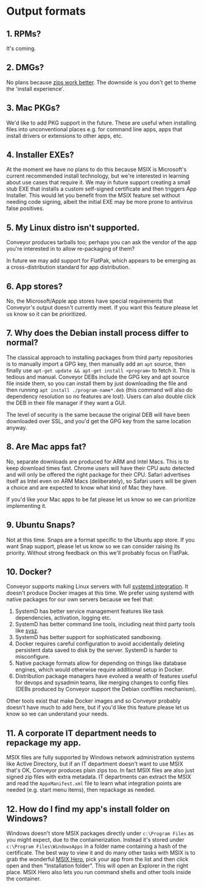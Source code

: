 # Output formats

## 1. RPMs?

It's coming.

## 2. DMGs?

No plans because [zips work better](../outputs.md#macos). The downside is you don't get to theme the 'install experience'.

## 3. Mac PKGs?

We'd like to add PKG support in the future. These are useful when installing files into unconventional places e.g. for command line apps, apps that install drivers or extensions to other apps, etc.

## 4. Installer EXEs?

At the moment we have no plans to do this because MSIX is Microsoft's current recommended install technology, but we're interested in learning about use cases that require it. We may in future support creating a small stub EXE that installs a custom self-signed certificate and then triggers App Installer. This would let you benefit from the MSIX feature set without needing code signing, albeit the initial EXE may be more prone to antivirus false positives.

## 5. My Linux distro isn't supported.

Conveyor produces tarballs too; perhaps you can ask the vendor of the app you're interested in to allow re-packaging of them?

In future we may add support for FlatPak, which appears to be emerging as a cross-distribution standard for app distribution.

## 6. App stores?

No, the Microsoft/Apple app stores have special requirements that Conveyor's output doesn't currently meet. If you want this feature please let us know so it can be prioritized.

## 7. Why does the Debian install process differ to normal?

The classical approach to installing packages from third party repositories is to manually import a GPG key, then manually add an `apt` source, then finally use `apt-get update && apt-get install <program>`  to fetch it. This is tedious and manual. Conveyor DEBs include the GPG key and apt source file inside them, so you can install them by just downloading the file and then running `apt install ./program-name*.deb` (this command will also do dependency resolution so no features are lost). Users can also double click the DEB in their file manager if they want a GUI.

The level of security is the same because the original DEB will have been downloaded over SSL, and you'd get the GPG key from the same location anyway.

## 8. Are Mac apps fat?

No, separate downloads are produced for ARM and Intel Macs. This is to keep download times fast. Chrome users will have their CPU auto detected and will only be offered the right package for their CPU. Safari advertises itself as Intel even on ARM Macs (deliberately), so Safari users will be given a choice and are expected to know what kind of Mac they have.

If you'd like your Mac apps to be fat please let us know so we can prioritize implementing it.

## 9. Ubuntu Snaps?

Not at this time. Snaps are a format specific to the Ubuntu app store. If you want Snap support, please let us know so we can consider raising its priority. Without strong feedback on this we'll probably focus on FlatPak.

## 10. Docker?

Conveyor supports making Linux servers with full [systemd integration](../configs/linux.md#systemd-units). It doesn't produce Docker images at this time. We prefer using systemd with native packages for our own servers because we feel that:

1. SystemD has better service management features like task dependencies, activation, logging etc.
2. SystemD has better command line tools, including neat third party tools like [sysz](https://github.com/joehillen/sysz).
3. SystemD has better support for sophisticated sandboxing.
4. Docker requires careful configuration to avoid accidentally deleting persistent data saved to disk by the server. SystemD is harder to misconfigure.
5. Native package formats allow for depending on things like database engines, which would otherwise require additional setup in Docker.
6. Distribution package managers have evolved a wealth of features useful for devops and sysadmin teams, like merging changes to config files (DEBs produced by Conveyor support the Debian conffiles mechanism).

Other tools exist that make Docker images and so Conveyor probably doesn't have much to add here, but if you'd like this feature please let us know so we can understand your needs.

## 11. A corporate IT department needs to repackage my app.

MSIX files are fully supported by Windows network administration systems like Active Directory, but if an IT department doesn't want to use MSIX that's OK, Conveyor produces plain zips too. In fact MSIX files are also just signed zip files with extra metadata. IT departments can extract the MSIX and read the `AppxManifest.xml` file to learn what integration points are needed (e.g. start menu items), then repackage as needed.

## 12. How do I find my app's install folder on Windows?

Windows doesn't store MSIX packages directly under `c:\Program Files` as you might expect, due to the containerization. Instead it's stored under `c:\Program Files\WindowsApps` in a folder name containing a hash of the certificate. The best way to view it and do many other tasks with MSIX is to grab the wonderful [MSIX Hero](https://msixhero.net/), pick your app from the list and then click open and then "Installation folder". This will open an Explorer in the right place. MSIX Hero also lets you run command shells and other tools inside the container.

